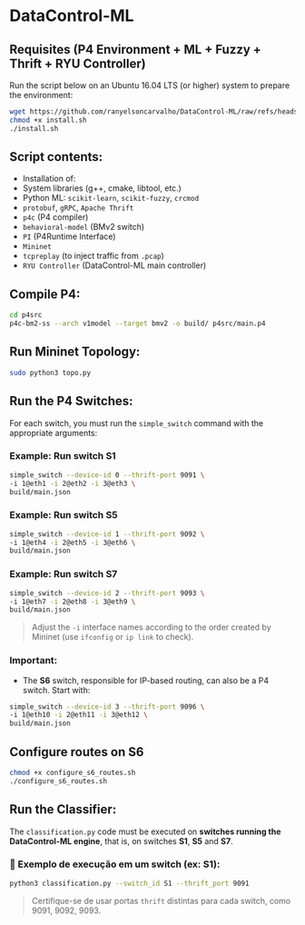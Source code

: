 # DataControl-ML

## Requisites (P4 Environment + ML + Fuzzy + Thrift + RYU Controller)
Run the script below on an Ubuntu 16.04 LTS (or higher) system to prepare the environment:

```bash
wget https://github.com/ranyelsoncarvalho/DataControl-ML/raw/refs/heads/main/P4-environment/install.sh
chmod +x install.sh
./install.sh
```
## Script contents:
- Installation of:
- System libraries (g++, cmake, libtool, etc.)
- Python ML: `scikit-learn`, `scikit-fuzzy`, `crcmod`
- `protobuf`, `gRPC`, `Apache Thrift`
- `p4c` (P4 compiler)
- `behavioral-model` (BMv2 switch)
- `PI` (P4Runtime Interface)
- `Mininet`
- `tcpreplay` (to inject traffic from `.pcap`)
- `RYU Controller` (DataControl-ML main controller)

## Compile P4:
```bash
cd p4src
p4c-bm2-ss --arch v1model --target bmv2 -o build/ p4src/main.p4
```
## Run Mininet Topology:
```bash
sudo python3 topo.py
```
## Run the P4 Switches:
For each switch, you must run the `simple_switch` command with the appropriate arguments:

### Example: Run switch S1
```bash
simple_switch --device-id 0 --thrift-port 9091 \
-i 1@eth1 -i 2@eth2 -i 3@eth3 \
build/main.json
```

### Example: Run switch S5
```bash
simple_switch --device-id 1 --thrift-port 9092 \
-i 1@eth4 -i 2@eth5 -i 3@eth6 \
build/main.json
```

### Example: Run switch S7
```bash
simple_switch --device-id 2 --thrift-port 9093 \
-i 1@eth7 -i 2@eth8 -i 3@eth9 \ 
build/main.json
```
> Adjust the `-i` interface names according to the order created by Mininet (use `ifconfig` or `ip link` to check).

### Important:
- The **S6** switch, responsible for IP-based routing, can also be a P4 switch. Start with:
```bash
simple_switch --device-id 3 --thrift-port 9096 \
-i 1@eth10 -i 2@eth11 -i 3@eth12 \
build/main.json
```
## Configure routes on S6

```bash
chmod +x configure_s6_routes.sh
./configure_s6_routes.sh
```
## Run the Classifier:
The `classification.py` code must be executed on **switches running the DataControl-ML engine**, that is, on switches **S1**, **S5** and **S7**.
### 🔁 Exemplo de execução em um switch (ex: S1):
```bash
python3 classification.py --switch_id S1 --thrift_port 9091
```

> Certifique-se de usar portas `thrift` distintas para cada switch, como 9091, 9092, 9093.
